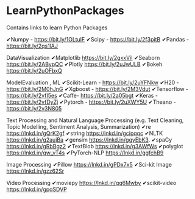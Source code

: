 # LearnPythonPackages
Contains links to learn Python Packages

✔Numpy - https://bit.ly/1OLtuIF
✔Scipy - https://bit.ly/2f3pitB
✔Pandas - https://bit.ly/2qs1lAJ

DataVisualization
✔Matplotlib https://bit.ly/2gxxViI
✔Seaborn  https://bit.ly/2ABypQC
✔Plotly  https://bit.ly/2uJwULB
✔Bokeh https://bit.ly/2uOFbxQ

ModelEvaluation , ML
✔Scikit-Learn - https://bit.ly/2uYFNkw
✔H20 - https://bit.ly/2M0hJnG
✔Xgboost - https://bit.ly/2M3Vdut
✔Tensorflow - https://bit.ly/2vfI5es
✔Caffe- https://bit.ly/2a05bgt
✔Keras - https://bit.ly/2vfDyZj
✔Pytorch - https://bit.ly/2uXWY5U
✔Theano - https://bit.ly/2v3N805

Text Processing and Natural Language Processing
(e.g. Text Cleaning, Topic Modelling, Sentiment Analysis, Summarization)
✔re https://lnkd.in/gQrK2gf
✔string https://lnkd.in/gcipqqc
✔NLTK https://lnkd.in/g2aujBa
✔gensim https://lnkd.in/ggyEbK3.
✔spaCy https://lnkd.in/gRbBgz2
✔TextBlob https://lnkd.in/g3AWfWs
✔polyglot https://lnkd.in/gw_vT4s
✔PyTorch-NLP https://lnkd.in/ggfchB9

Image Processing
✔Pillow https://lnkd.in/gPDx7x5
✔Sci-kit Image https://lnkd.in/gzz62Sr

Video Processing
✔moviepy https://lnkd.in/gq6Mwby
✔scikit-video https://lnkd.in/gpqSDVP
